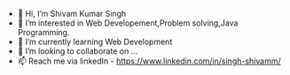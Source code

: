 - 👋 Hi, I’m Shivam Kumar Singh
- 👀 I’m interested in Web Developement,Problem solving,Java Programming.
- 🌱 I’m currently learning Web Development
- 💞️ I’m looking to collaborate on ...
- 📫 Reach me via linkedIn - https://www.linkedin.com/in/singh-shivamm/

<!---
Shivam8910/Shivam8910 is a ✨ special ✨ repository because its `README.md` (this file) appears on your GitHub profile.
You can click the Preview link to take a look at your changes.
--->
